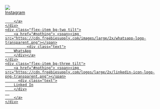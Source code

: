 <!DOCTYPE html>
<html lang="en" >
<head>
  <meta charset="UTF-8">
  <title> RJ HOOD </title>
  <link rel="stylesheet" href="./style.css">

</head>
<body>
<!-- partial:index.partial.html -->
<div class="flex-container">
	<div class="flex-item bg-one tilt">
		<a href="#nothing"> <span><img src="https://cdn.freebiesupply.com/images/large/2x/instagram-icon-white-on-black-circle.png&size=500"></span> 
    		  <div class="text">
        Instagram
        </div>
          
        </a>
	</div>
	<div class="flex-item bg-two tilt">
		<a href="#nothing"> <span><img src="https://cdn.freebiesupply.com/images/large/2x/whatsapp-logo-transparent.png"></span>
    		  <div class="text">
        WhatsApp
        </div></a>
	</div>
  	<div class="flex-item bg-three tilt">
		<a href="#nothing"> <span><img src="https://cdn.freebiesupply.com/logos/large/2x/linkedin-icon-logo-png-transparent.png"></span>
		  <div class="text">
        Linked In
        </div>
      
		</a>
	</div>
</div>
<!-- partial -->
  <script src='https://cdnjs.cloudflare.com/ajax/libs/vanilla-tilt/1.7.0/vanilla-tilt.min.js'></script><script  src="./script.js"></script>

</body>
</html>
